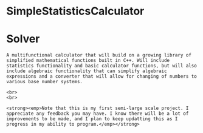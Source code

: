 # SimpleStatisticsCalculator

<body>
  <h1>Solver</h1>
  
  <p>
  
    A multifunctional calculator that will build on a growing library of simplified mathematical functions built in C++. Will include statistics functionality and basic calculator functions, but will also include algebraic functionality that can simplify algebraic expressions and a converter that will allow for changing of numbers to various base number systems. 
    
    <br>
    <br>
    
    <strong><emp>Note that this is my first semi-large scale project. I appreciate any feedback you may have. I know there will be a lot of improvements to be made, and I plan to keep updatting this as I progress in my ability to program.</emp></strong>
  
  </p>





</body>
